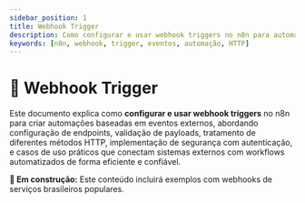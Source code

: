 ```yaml
---
sidebar_position: 1
title: Webhook Trigger
description: Como configurar e usar webhook triggers no n8n para automações baseadas em eventos
keywords: [n8n, webhook, trigger, eventos, automação, HTTP]
---
```


# 🎯 Webhook Trigger

Este documento explica como **configurar e usar webhook triggers** no n8n para criar automações baseadas em eventos externos, abordando configuração de endpoints, validação de payloads, tratamento de diferentes métodos HTTP, implementação de segurança com autenticação, e casos de uso práticos que conectam sistemas externos com workflows automatizados de forma eficiente e confiável.

**🔄 Em construção:** Este conteúdo incluirá exemplos com webhooks de serviços brasileiros populares.

